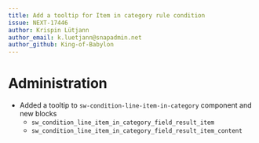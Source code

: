 ```yaml
---
title: Add a tooltip for Item in category rule condition
issue: NEXT-17446
author: Krispin Lütjann
author_email: k.luetjann@snapadmin.net
author_github: King-of-Babylon
---
```

# Administration
* Added a tooltip to `sw-condition-line-item-in-category` component and new blocks
    * `sw_condition_line_item_in_category_field_result_item`
    * `sw_condition_line_item_in_category_field_result_item_content`
